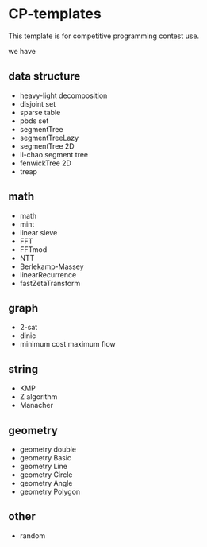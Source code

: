 # CP-templates

This template is for competitive programming contest use.

we have

## data structure

- heavy-light decomposition
- disjoint set
- sparse table
- pbds set
- segmentTree
- segmentTreeLazy
- segmentTree 2D
- li-chao segment tree
- fenwickTree 2D
- treap

## math

- math
- mint
- linear sieve
- FFT
- FFTmod
- NTT
- Berlekamp-Massey
- linearRecurrence
- fastZetaTransform

## graph

- 2-sat
- dinic
- minimum cost maximum flow

## string

- KMP
- Z algorithm
- Manacher

## geometry

- geometry double
- geometry Basic
- geometry Line
- geometry Circle
- geometry Angle
- geometry Polygon

## other

- random
